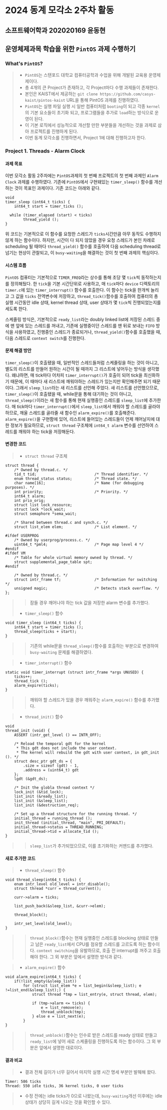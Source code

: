 # 2024 동계 모각소 2주차 활동

## 소프트웨어학과 202020169 윤동현

## 운영체제과목 학습을 위한 `PintOS` 과제 수행하기

### What's `PintOS`?

> * `PintOS`는 스탠포드 대학교 컴퓨터공학과 수업을 위해 개발된 교육용 운영체제이다.
> * 총 4개의 큰 Project가 존재하고, 각 Project마다 수행 과제들이 존재한다.
> * 본인은 KAIST에서 제공하는 `git clone https://github.com/casys-kaist/pintos-kaist` URL을 통해 PintOS 과제를 진행하였다.
> * `PintOS`는 실행 파일 실행 시 일반 컴퓨터처럼 `booting`이 되고 각종 `kernel`의 기본 요소들이 초기화 되고, 프로그램들을 추가로 `load`하는 방식으로 운영이 된다.
> * 이 기본 로직에서 성능적으로 개선할 만한 부분들을 개선하는 것을 과제로 삼아 프로젝트를 진행하게 된다.
> * 이번 동계 모각소를 진행하면서, Project 1에 대해 진행하고자 한다.

### Project 1. Threads - Alarm Clock

#### 과제 목표

 이번 모각소 활동 2주차에는 `PintOS`과제의 첫 번째 프로젝트의 첫 번째 과제인 `Alarm Clock` 과제를 수행하였다. 기존에 `PintOS`에서 구현돼있는 `timer_sleep()` 함수를 개선하는 것이 목표인 과제이다. 기존 코드는 아래와 같다.
```
void
timer_sleep (int64_t ticks) {
	int64_t start = timer_ticks ();

  while (timer_elapsed (start) < ticks)
		thread_yield ();
}
```
 위 코드는 기본적으로 이 함수를 요청한 스레드가 `ticks`시간만큼 아무 동작도 수행하지 않게 하는 함수이다. 하지만, 시간이 다 되지 않았을 경우 요청 스레드가 본인 차례로 scheduling 될 때마다 `thread_yield()` 함수를 호출하여 다음 scheduling thread로 넘기는 현상이 관찰되고, 이 `busy-waiting`을 해결하는 것이 첫 번째 과제의 핵심이다.
 
#### 시스템 흐름

 `PintOS` 컴퓨터는 기본적으로 `TIMER_FREQ`라는 상수를 통해 초당 몇 `tick`씩 동작하는지를 정의해뒀다. 한 `tick`을 기본 시간단위로 사용하고, 매 `tick`마다 `device` 디렉토리의 `timer.c`에 있는 `timer_interrupt()` 함수를 호출한다. 이 함수는 tick을 한개씩 늘리고 그 값을 `ticks` 전역변수에 저장하고, `thread_tick()`함수를 호출하여 컴퓨터의 총 실행 시간동안 idle 상태, kernel thread 상태, user 상태가 몇 `tick`씩 진행되었는지를 세도록 한다.

 스케줄링 방식은, 기본적으로 `ready_list`라는 doubly linked list에 저장된 스레드 중에 맨 앞에 있는 스레드를 꺼내고, 기존에 실행중이던 스레드를 맨 뒤로 보내는 `FIFO` 방식을 사용하였고, 진행중인 스레드가 종료되거나, `thread_yield()`함수를 호출했을 때, 다음 스레드로 `context switch`를 진행한다.

#### 문제 해결 방안

 `timer_sleep()`이 호출됐을 때, 일반적인 스레드들처럼 스케줄링을 하는 것이 아니고, 별도의 리스트를 만들어 원하는 시간이 될 때까지 그 리스트에 넣어두는 방식을 생각했다. 왜냐하면, 매 tick마다 어차피 `timer_interrupt()`가 호출이 되어 tick을 최신화하기 때문에, 이 때마다 새 리스트에 깨워야하는 스레드가 있는지만 확인해주면 되기 때문이다. 그래서 `sleep_list`라는 새 리스트를 선언해 주었다.
 새 리스트를 선언했으므로, `timer_sleep()`이 호출됐을 때, while문을 통해 대기하는 것이 아니고, `thread_sleep()`이라는 새 함수를 통해 현재 실행중인 스레드를 `sleep_list`에 추가한다.
 매 tick마다 `timer_interrupt()`에서 `sleep_list`에서 깨워야 할 스레드를 골라야 하므로, 깨울 스레드를 골라줄 새 함수인 `alarm_expire()`를 호출해준다. `alarm_expire()`을 구현함에 있어, 리스트에 들어있는 스레드들이 언제 깨어날지에 대한 정보가 필요하므로, `struct thread` 구조체에 `int64_t alarm` 변수를 선언하여 스레드를 깨워야 하는 tick을 저장해둔다.

#### 변경한 코드

> * `struct thread` 구조체
```
struct thread {
	/* Owned by thread.c. */
	tid_t tid;                          /* Thread identifier. */
	enum thread_status status;          /* Thread state. */
	char name[16];                      /* Name (for debugging purposes). */
	int priority;                       /* Priority. */
	int64_t alarm;
	int prio_orig;
	struct list lock_resource;
	struct lock *lock_wait;
	struct semaphore *sema_wait;

	/* Shared between thread.c and synch.c. */
	struct list_elem elem;              /* List element. */

#ifdef USERPROG
	/* Owned by userprog/process.c. */
	uint64_t *pml4;                     /* Page map level 4 */
#endif
#ifdef VM
	/* Table for whole virtual memory owned by thread. */
	struct supplemental_page_table spt;
#endif

	/* Owned by thread.c. */
	struct intr_frame tf;               /* Information for switching */
	unsigned magic;                     /* Detects stack overflow. */
};
```
>> 잠들 경우 깨어나야 하는 tick 값을 저장한 alarm 변수를 추가했다.
>> 
> * `timer_sleep()` 함수
```
void timer_sleep (int64_t ticks) {
	int64_t start = timer_ticks ();
	thread_sleep(ticks + start);
}
```
>> 기존의 while문을 `thread_sleep()`함수를 호출하는 부분으로 변경하여 `busy-waiting` 문제를 해결하였다.

> * `timer_interrupt()` 함수
```
static void timer_interrupt (struct intr_frame *args UNUSED) {
	ticks++;
	thread_tick ();
	alarm_expire(ticks);
}
```
>> 깨워야 할 스레드가 있을 경우 깨워주는 `alarm_expire()` 함수를 추가했다.

> * `thread_init()` 함수
```
void
thread_init (void) {
	ASSERT (intr_get_level () == INTR_OFF);

	/* Reload the temporal gdt for the kernel
	 * This gdt does not include the user context.
	 * The kernel will rebuild the gdt with user context, in gdt_init (). */
	struct desc_ptr gdt_ds = {
		.size = sizeof (gdt) - 1,
		.address = (uint64_t) gdt
	};
	lgdt (&gdt_ds);

	/* Init the globla thread context */
	lock_init (&tid_lock);
	list_init (&ready_list);
	list_init (&sleep_list);
	list_init (&destruction_req);

	/* Set up a thread structure for the running thread. */
	initial_thread = running_thread ();
	init_thread (initial_thread, "main", PRI_DEFAULT);
	initial_thread->status = THREAD_RUNNING;
	initial_thread->tid = allocate_tid ();
}
```
>> `sleep_list`가 추가되었으므로, 이를 초기화하는 커맨드를 추가했다.

#### 새로 추가한 코드

> * `thread_sleep()` 함수
```
void thread_sleep(int64_t ticks) {
	enum intr_level old_level = intr_disable();
	struct thread *curr = thread_current();

	curr->alarm = ticks;

	list_push_back(&sleep_list, &curr->elem);

	thread_block();

	intr_set_level(old_level);
}
```
>> `thread_block()`함수는 현재 실행중인 스레드를 blocking 상태로 만들고 남은 `ready_list`에서 CPU를 점유할 스레드를 고르도록 하는 함수이다. `context switching`을 유발하므로, 호출 전 interrupt를 꺼주고 호출해야 한다. 그 외 부분은 앞에서 설명한 방식과 같다.

> * `alarm_expire()` 함수
```
void alarm_expire(int64_t ticks) {
	if(!list_empty(&sleep_list))
		for (struct list_elem *e = list_begin(&sleep_list); e !=list_end(&sleep_list);) {
			struct thread *tmp = list_entry(e, struct thread, elem);

			if (tmp->alarm <= ticks) {
				e = list_remove(e);
				thread_unblock(tmp);
			} else e = list_next(e);
		}
}
```
>> `thread_unblock()`함수는 인수로 받은 스레드를 ready 상태로 만들고 `ready_list`에 넣어 새로 스케줄링을 진행하도록 하는 함수이다. 그 외 부분은 앞에서 설명한 대로이다.

#### 결과 비교

> * 결과 전체 길이가 너무 길어서 마지막 실행 시간 명세 부분만 발췌해 왔다.
```
Timer: 586 ticks
Thread: 550 idle ticks, 36 kernel ticks, 0 user ticks
```
> * 수정 전에는 idle ticks가 0으로 나왔는데, `busy-waiting`개선 이후에는 idle상태가 상당히 길게 나오는 것을 확인할 수 있다.
